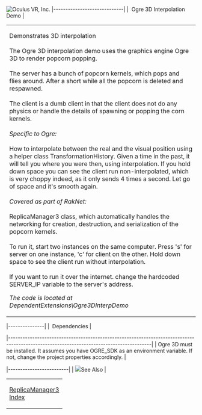 <span style="background-color: rgb(255, 255, 255);">![Oculus VR, Inc.](RakNet_Icon_Final-copy.jpg)</span>
|-----------------------------|
|  Ogre 3D Interpolation Demo |

<table>
<colgroup>
<col width="100%" />
</colgroup>
<tbody>
<tr class="odd">
<td align="left"><p><span class="RakNetBlueHeader">Demonstrates 3D interpolation</span><br /><br /> The Ogre 3D interpolation demo uses the graphics engine Ogre 3D to render popcorn popping.<br /><br /> The server has a bunch of popcorn kernels, which pops and flies around. After a short while all the popcorn is deleted and respawned.<br /><br /> The client is a dumb client in that the client does not do any physics or handle the details of spawning or popping the corn kernels.<br /><br /> <em>Specific to Ogre:</em><br /><br /> How to interpolate between the real and the visual position using a helper class TransformationHistory. Given a time in the past, it will tell you where you were then, using interpolation. If you hold down space you can see the client run non-interpolated, which is very choppy indeed, as it only sends 4 times a second. Let go of space and it's smooth again.<br /><br /> <em>Covered as part of RakNet:</em><br /><br /> ReplicaManager3 class, which automatically handles the networking for creation, destruction, and serialization of the popcorn kernels.<br /><br /> To run it, start two instances on the same computer. Press 's' for server on one instance, 'c' for client on the other. Hold down space to see the client run without interpolation.<br /><br /> If you want to run it over the internet. change the hardcoded SERVER_IP variable to the server's address.</p>
<p><em>The code is located at DependentExtensions\Ogre3DInterpDemo</em></p></td>
</tr>
</tbody>
</table>

|---------------|
|  Dependencies |

|-----------------------------------------------------------------------------------------------------------------------------------------|
| Ogre 3D must be installed. It assumes you have OGRE\_SDK as an environment variable. If not, change the project properties accordingly. |

|-------------------------|
| ![](spacer.gif)See Also |

<table>
<colgroup>
<col width="100%" />
</colgroup>
<tbody>
<tr class="odd">
<td align="left"><p><a href="replicamanager3.html">ReplicaManager3</a><br /> <a href="index.html">Index</a><br /></p></td>
</tr>
</tbody>
</table>
